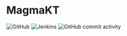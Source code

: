 # MagmaKT

![GitHub](https://img.shields.io/badge/license-GNU%20LGPLv3-brightgreen)
![Jenkins](https://img.shields.io/jenkins/build?jobUrl=https%3A%2F%2Fbuild.jalumu.dev%2Fjob%2FMagmaKT%2F&style=flat)
![GitHub commit activity](https://img.shields.io/github/commit-activity/m/jalumu/MagmaKT)